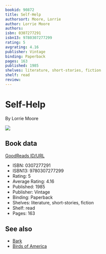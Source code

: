 ```yaml
---
bookid: 90872
title: Self-Help
authorsort: Moore, Lorrie
author: Lorrie Moore
authors: 
isbn: 0307277291
isbn13: 9780307277299
rating: 5
avgrating: 4.16
publisher: Vintage
binding: Paperback
pages: 163
published: 1985
shelves: literature, short-stories, fiction
shelf: read
review: 
---
```


# Self-Help

By Lorrie Moore

![](https://i.gr-assets.com/images/S/compressed.photo.goodreads.com/books/1320508350l/90872.jpg)

## Book data

[GoodReads ID/URL](https://www.goodreads.com/book/show/90872)

- ISBN: 0307277291
- ISBN13: 9780307277299
- Rating: 5
- Average Rating: 4.16
- Published: 1985
- Publisher: Vintage
- Binding: Paperback
- Shelves: literature, short-stories, fiction
- Shelf: read
- Pages: 163


## See also

- [Bark](Bark.md)
- [Birds of America](Birds_of_America-_Stories.md)
